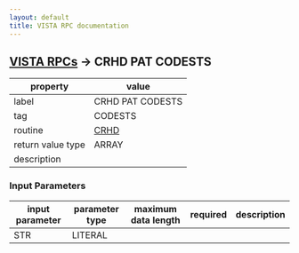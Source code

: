 ```yaml
---
layout: default
title: VISTA RPC documentation
---
```




## [VISTA RPCs](TableOfContent.md) &#8594; CRHD PAT CODESTS 

 property | value 
--- | --- 
 label | CRHD PAT CODESTS
 tag | CODESTS
 routine | [CRHD](http://code.osehra.org/dox/Routine_CRHD_source.html)
 return value type | ARRAY
 description | 

### Input Parameters

| input parameter | parameter type | maximum data length | required | description | 
| --- | --- | --- | --- | --- | 
| STR | LITERAL |  |  |  | 